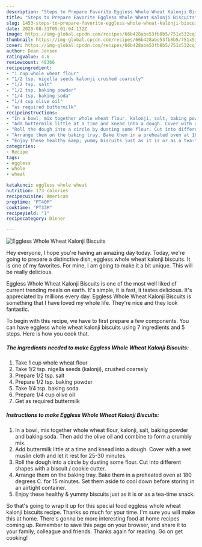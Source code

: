 ```yaml
---
description: "Steps to Prepare Favorite Eggless Whole Wheat Kalonji Biscuits"
title: "Steps to Prepare Favorite Eggless Whole Wheat Kalonji Biscuits"
slug: 1453-steps-to-prepare-favorite-eggless-whole-wheat-kalonji-biscuits
date: 2020-08-31T05:01:04.132Z
image: https://img-global.cpcdn.com/recipes/66b428abe53fb8b5/751x532cq70/eggless-whole-wheat-kalonji-biscuits-recipe-main-photo.jpg
thumbnail: https://img-global.cpcdn.com/recipes/66b428abe53fb8b5/751x532cq70/eggless-whole-wheat-kalonji-biscuits-recipe-main-photo.jpg
cover: https://img-global.cpcdn.com/recipes/66b428abe53fb8b5/751x532cq70/eggless-whole-wheat-kalonji-biscuits-recipe-main-photo.jpg
author: Dean Jensen
ratingvalue: 4.6
reviewcount: 48366
recipeingredient:
- "1 cup whole wheat flour"
- "1/2 tsp. nigella seeds kalonji crushed coarsely"
- "1/2 tsp. salt"
- "1/2 tsp. baking powder"
- "1/4 tsp. baking soda"
- "1/4 cup olive oil"
- "as required buttermilk"
recipeinstructions:
- "In a bowl, mix together whole wheat flour, kalonji, salt, baking powder and baking soda. Then add the olive oil and combine to form a crumbly mix."
- "Add buttermilk little at a time and knead into a dough. Cover with a wet muslin cloth and let it rest for 25-30 minutes."
- "Roll the dough into a circle by dusting some flour. Cut into different shapes with a biscuit / cookie cutter."
- "Arrange them on the baking tray. Bake them in a preheated oven at 180 degrees C. for 15 minutes. Set them aside to cool down before storing in an airtight container."
- "Enjoy these healthy &amp; yummy biscuits just as it is or as a tea-time snack."
categories:
- Recipe
tags:
- eggless
- whole
- wheat

katakunci: eggless whole wheat 
nutrition: 173 calories
recipecuisine: American
preptime: "PT40M"
cooktime: "PT33M"
recipeyield: "1"
recipecategory: Dinner

---
```



![Eggless Whole Wheat Kalonji Biscuits](https://img-global.cpcdn.com/recipes/66b428abe53fb8b5/751x532cq70/eggless-whole-wheat-kalonji-biscuits-recipe-main-photo.jpg)

Hey everyone, I hope you're having an amazing day today. Today, we're going to prepare a distinctive dish, eggless whole wheat kalonji biscuits. It is one of my favorites. For mine, I am going to make it a bit unique. This will be really delicious.



Eggless Whole Wheat Kalonji Biscuits is one of the most well liked of current trending meals on earth. It's simple, it is fast, it tastes delicious. It's appreciated by millions every day. Eggless Whole Wheat Kalonji Biscuits is something that I have loved my whole life. They're nice and they look fantastic.


To begin with this recipe, we have to first prepare a few components. You can have eggless whole wheat kalonji biscuits using 7 ingredients and 5 steps. Here is how you cook that.

<!--inarticleads1-->

##### The ingredients needed to make Eggless Whole Wheat Kalonji Biscuits:

1. Take 1 cup whole wheat flour
1. Take 1/2 tsp. nigella seeds (kalonji), crushed coarsely
1. Prepare 1/2 tsp. salt
1. Prepare 1/2 tsp. baking powder
1. Take 1/4 tsp. baking soda
1. Prepare 1/4 cup olive oil
1. Get as required buttermilk




<!--inarticleads2-->

##### Instructions to make Eggless Whole Wheat Kalonji Biscuits:

1. In a bowl, mix together whole wheat flour, kalonji, salt, baking powder and baking soda. Then add the olive oil and combine to form a crumbly mix.
1. Add buttermilk little at a time and knead into a dough. Cover with a wet muslin cloth and let it rest for 25-30 minutes.
1. Roll the dough into a circle by dusting some flour. Cut into different shapes with a biscuit / cookie cutter.
1. Arrange them on the baking tray. Bake them in a preheated oven at 180 degrees C. for 15 minutes. Set them aside to cool down before storing in an airtight container.
1. Enjoy these healthy &amp; yummy biscuits just as it is or as a tea-time snack.




So that's going to wrap it up for this special food eggless whole wheat kalonji biscuits recipe. Thanks so much for your time. I'm sure you will make this at home. There's gonna be more interesting food at home recipes coming up. Remember to save this page on your browser, and share it to your family, colleague and friends. Thanks again for reading. Go on get cooking!
